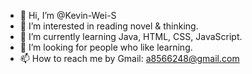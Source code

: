 - 👋 Hi, I’m @Kevin-Wei-S
- 👀 I’m interested in reading novel & thinking.
- 🌱 I’m currently learning Java, HTML, CSS, JavaScript.
- 💞️ I’m looking for people who like learning.
- 📫 How to reach me by Gmail: a8566248@gmail.com

<!---
Kevin-Wei-S/Kevin-Wei-S is a ✨ special ✨ repository because its `README.md` (this file) appears on your GitHub profile.
You can click the Preview link to take a look at your changes.
--->
